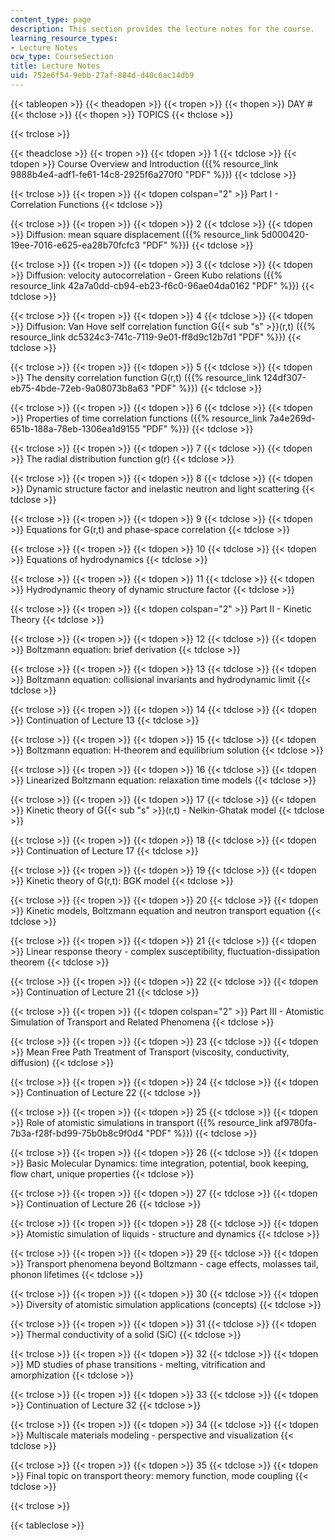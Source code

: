 ```yaml
---
content_type: page
description: This section provides the lecture notes for the course.
learning_resource_types:
- Lecture Notes
ocw_type: CourseSection
title: Lecture Notes
uid: 752e6f54-9ebb-27af-884d-d40c6ac14db9
---
```


{{< tableopen >}}
{{< theadopen >}}
{{< tropen >}}
{{< thopen >}}
DAY #
{{< thclose >}}
{{< thopen >}}
TOPICS
{{< thclose >}}

{{< trclose >}}

{{< theadclose >}}
{{< tropen >}}
{{< tdopen >}}
1
{{< tdclose >}}
{{< tdopen >}}
Course Overview and Introduction ({{% resource_link 9888b4e4-adf1-fe61-14c8-2925f6a270f0 "PDF" %}})
{{< tdclose >}}

{{< trclose >}}
{{< tropen >}}
{{< tdopen colspan="2" >}}
Part I - Correlation Functions
{{< tdclose >}}

{{< trclose >}}
{{< tropen >}}
{{< tdopen >}}
2
{{< tdclose >}}
{{< tdopen >}}
Diffusion: mean square displacement ({{% resource_link 5d000420-19ee-7016-e625-ea28b70fcfc3 "PDF" %}})
{{< tdclose >}}

{{< trclose >}}
{{< tropen >}}
{{< tdopen >}}
3
{{< tdclose >}}
{{< tdopen >}}
Diffusion: velocity autocorrelation - Green Kubo relations ({{% resource_link 42a7a0dd-cb94-eb23-f6c0-96ae04da0162 "PDF" %}})
{{< tdclose >}}

{{< trclose >}}
{{< tropen >}}
{{< tdopen >}}
4
{{< tdclose >}}
{{< tdopen >}}
Diffusion: Van Hove self correlation function G{{< sub "s" >}}(r,t) ({{% resource_link dc5324c3-741c-7119-9e01-ff8d9c12b7d1 "PDF" %}})
{{< tdclose >}}

{{< trclose >}}
{{< tropen >}}
{{< tdopen >}}
5
{{< tdclose >}}
{{< tdopen >}}
The density correlation function G(r,t) ({{% resource_link 124df307-eb75-4bde-72eb-9a08073b8a63 "PDF" %}})
{{< tdclose >}}

{{< trclose >}}
{{< tropen >}}
{{< tdopen >}}
6
{{< tdclose >}}
{{< tdopen >}}
Properties of time correlation functions ({{% resource_link 7a4e269d-651b-188a-78eb-1306ea1d9155 "PDF" %}})
{{< tdclose >}}

{{< trclose >}}
{{< tropen >}}
{{< tdopen >}}
7
{{< tdclose >}}
{{< tdopen >}}
The radial distribution function g(r)
{{< tdclose >}}

{{< trclose >}}
{{< tropen >}}
{{< tdopen >}}
8
{{< tdclose >}}
{{< tdopen >}}
Dynamic structure factor and inelastic neutron and light scattering
{{< tdclose >}}

{{< trclose >}}
{{< tropen >}}
{{< tdopen >}}
9
{{< tdclose >}}
{{< tdopen >}}
Equations for G(r,t) and phase-space correlation
{{< tdclose >}}

{{< trclose >}}
{{< tropen >}}
{{< tdopen >}}
10
{{< tdclose >}}
{{< tdopen >}}
Equations of hydrodynamics
{{< tdclose >}}

{{< trclose >}}
{{< tropen >}}
{{< tdopen >}}
11
{{< tdclose >}}
{{< tdopen >}}
Hydrodynamic theory of dynamic structure factor
{{< tdclose >}}

{{< trclose >}}
{{< tropen >}}
{{< tdopen colspan="2" >}}
Part II - Kinetic Theory
{{< tdclose >}}

{{< trclose >}}
{{< tropen >}}
{{< tdopen >}}
12
{{< tdclose >}}
{{< tdopen >}}
Boltzmann equation: brief derivation
{{< tdclose >}}

{{< trclose >}}
{{< tropen >}}
{{< tdopen >}}
13
{{< tdclose >}}
{{< tdopen >}}
Boltzmann equation: collisional invariants and hydrodynamic limit
{{< tdclose >}}

{{< trclose >}}
{{< tropen >}}
{{< tdopen >}}
14
{{< tdclose >}}
{{< tdopen >}}
Continuation of Lecture 13
{{< tdclose >}}

{{< trclose >}}
{{< tropen >}}
{{< tdopen >}}
15
{{< tdclose >}}
{{< tdopen >}}
Boltzmann equation: H-theorem and equilibrium solution
{{< tdclose >}}

{{< trclose >}}
{{< tropen >}}
{{< tdopen >}}
16
{{< tdclose >}}
{{< tdopen >}}
Linearized Boltzmann equation: relaxation time models
{{< tdclose >}}

{{< trclose >}}
{{< tropen >}}
{{< tdopen >}}
17
{{< tdclose >}}
{{< tdopen >}}
Kinetic theory of G{{< sub "s" >}}(r,t) - Nelkin-Ghatak model
{{< tdclose >}}

{{< trclose >}}
{{< tropen >}}
{{< tdopen >}}
18
{{< tdclose >}}
{{< tdopen >}}
Continuation of Lecture 17
{{< tdclose >}}

{{< trclose >}}
{{< tropen >}}
{{< tdopen >}}
19
{{< tdclose >}}
{{< tdopen >}}
Kinetic theory of G(r,t): BGK model
{{< tdclose >}}

{{< trclose >}}
{{< tropen >}}
{{< tdopen >}}
20
{{< tdclose >}}
{{< tdopen >}}
Kinetic models, Boltzmann equation and neutron transport equation
{{< tdclose >}}

{{< trclose >}}
{{< tropen >}}
{{< tdopen >}}
21
{{< tdclose >}}
{{< tdopen >}}
Linear response theory - complex susceptibility, fluctuation-dissipation theorem
{{< tdclose >}}

{{< trclose >}}
{{< tropen >}}
{{< tdopen >}}
22
{{< tdclose >}}
{{< tdopen >}}
Continuation of Lecture 21
{{< tdclose >}}

{{< trclose >}}
{{< tropen >}}
{{< tdopen colspan="2" >}}
Part III - Atomistic Simulation of Transport and Related Phenomena
{{< tdclose >}}

{{< trclose >}}
{{< tropen >}}
{{< tdopen >}}
23
{{< tdclose >}}
{{< tdopen >}}
Mean Free Path Treatment of Transport (viscosity, conductivity, diffusion)
{{< tdclose >}}

{{< trclose >}}
{{< tropen >}}
{{< tdopen >}}
24
{{< tdclose >}}
{{< tdopen >}}
Continuation of Lecture 22
{{< tdclose >}}

{{< trclose >}}
{{< tropen >}}
{{< tdopen >}}
25
{{< tdclose >}}
{{< tdopen >}}
Role of atomistic simulations in transport ({{% resource_link af9780fa-7b3a-f28f-bd99-75b0b8c9f0d4 "PDF" %}})
{{< tdclose >}}

{{< trclose >}}
{{< tropen >}}
{{< tdopen >}}
26
{{< tdclose >}}
{{< tdopen >}}
Basic Molecular Dynamics: time integration, potential, book keeping, flow chart, unique properties
{{< tdclose >}}

{{< trclose >}}
{{< tropen >}}
{{< tdopen >}}
27
{{< tdclose >}}
{{< tdopen >}}
Continuation of Lecture 26
{{< tdclose >}}

{{< trclose >}}
{{< tropen >}}
{{< tdopen >}}
28
{{< tdclose >}}
{{< tdopen >}}
Atomistic simulation of liquids - structure and dynamics
{{< tdclose >}}

{{< trclose >}}
{{< tropen >}}
{{< tdopen >}}
29
{{< tdclose >}}
{{< tdopen >}}
Transport phenomena beyond Boltzmann - cage effects, molasses tail, phonon lifetimes
{{< tdclose >}}

{{< trclose >}}
{{< tropen >}}
{{< tdopen >}}
30
{{< tdclose >}}
{{< tdopen >}}
Diversity of atomistic simulation applications (concepts)
{{< tdclose >}}

{{< trclose >}}
{{< tropen >}}
{{< tdopen >}}
31
{{< tdclose >}}
{{< tdopen >}}
Thermal conductivity of a solid (SiC)
{{< tdclose >}}

{{< trclose >}}
{{< tropen >}}
{{< tdopen >}}
32
{{< tdclose >}}
{{< tdopen >}}
MD studies of phase transitions - melting, vitrification and amorphization
{{< tdclose >}}

{{< trclose >}}
{{< tropen >}}
{{< tdopen >}}
33
{{< tdclose >}}
{{< tdopen >}}
Continuation of Lecture 32
{{< tdclose >}}

{{< trclose >}}
{{< tropen >}}
{{< tdopen >}}
34
{{< tdclose >}}
{{< tdopen >}}
Multiscale materials modeling - perspective and visualization
{{< tdclose >}}

{{< trclose >}}
{{< tropen >}}
{{< tdopen >}}
35
{{< tdclose >}}
{{< tdopen >}}
Final topic on transport theory: memory function, mode coupling
{{< tdclose >}}

{{< trclose >}}

{{< tableclose >}}